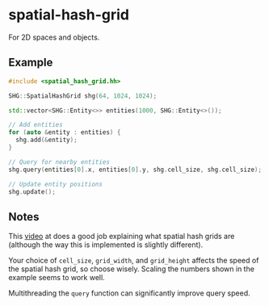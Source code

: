 # spatial-hash-grid
For 2D spaces and objects.

## Example
```cpp
#include <spatial_hash_grid.hh>

SHG::SpatialHashGrid shg(64, 1024, 1024);

std::vector<SHG::Entity<>> entities(1000, SHG::Entity<>());

// Add entities
for (auto &entity : entities) {
  shg.add(&entity);
}

// Query for nearby entities
shg.query(entities[0].x, entities[0].y, shg.cell_size, shg.cell_size);

// Update entity positions
shg.update();
```
## Notes
This [video](https://www.youtube.com/watch?v=sx4IIQL0x7c&t=358s) at does a good job explaining what spatial hash grids are (although the way this is implemented is slightly different).

Your choice of `cell_size`, `grid_width`, and `grid_height` affects the speed of the spatial hash grid, so choose wisely. Scaling the numbers shown in the example seems to work well.

Multithreading the `query` function can significantly improve query speed.

